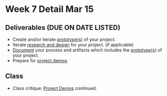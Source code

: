 # Week 7 Detail Mar 15

## Deliverables \(DUE ON DATE LISTED\)

* Create and/or iterate [prototype\(s\)](../project_plan/) of your project.
* Iterate [research and design](../project_plan/) for your project. \(if applicable\)
* [Document](../pre-work/website.md) your process and artifacts which includes the [prototype\(s\)](../project_plan/) of your project.
* Prepare for [project demos](../critiques-demos-presentations-and-exhibition/project_demo.md).

## **Class**

* Class critique: [Project Demos](../critiques-demos-presentations-and-exhibition/project_demo.md) continued.

